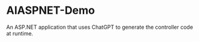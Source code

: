 # AIASPNET-Demo
An ASP.NET application that uses ChatGPT to generate the controller code at runtime.
